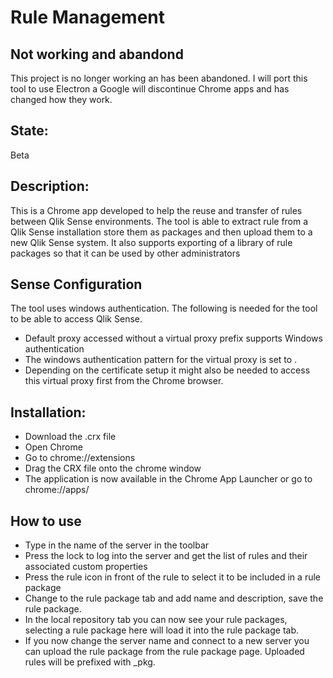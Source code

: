 # Rule Management

## Not working and abandond
This project is no longer working an has been abandoned. I will port this tool to use Electron a Google will discontinue Chrome apps and has changed how they work.

## State:
Beta

## Description:
This is a Chrome app developed to help the reuse and transfer of rules between
Qlik Sense environments. The tool is able to extract rule from a Qlik Sense
installation store them as packages and then upload them to a new Qlik Sense
system. It also supports exporting of a library of rule packages so that it can
be used by other administrators

## Sense Configuration
The tool uses windows authentication. The following is needed for the tool to be
able to access Qlik Sense.
* Default proxy accessed without a virtual proxy prefix supports Windows authentication
* The windows authentication pattern for the virtual proxy is set to .
* Depending on the certificate setup it might also be needed to access this virtual proxy first from the Chrome browser.

## Installation:
* Download the .crx file
* Open Chrome
* Go to chrome://extensions
* Drag the CRX file onto the chrome window
* The application is now available in the Chrome App Launcher or go to chrome://apps/

## How to use
* Type in the name of the server in the toolbar
* Press the lock to log into the server and get the list of rules and their associated custom properties
* Press the rule icon in front of the rule to select it to be included in a rule package
* Change to the rule package tab and add name and description, save the rule package.
* In the local repository tab you can now see your rule packages, selecting a rule package here will load it into the rule package tab.
* If you now change the server name and connect to a new server you can upload the rule package from the rule package page. Uploaded rules will be prefixed with _pkg.
